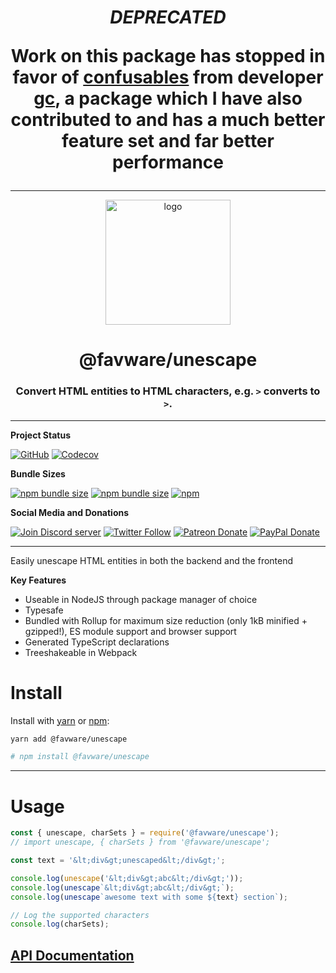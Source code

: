<div align="center">

<h1> <b><i>DEPRECATED</i></b>

Work on this package has stopped in favor of <a href="https://www.npmjs.com/package/confusables">confusables</a> from developer <a href="https://github.com/gc">gc</a>, a package which I have also contributed to and has a much better feature set and far better performance

</h1>

---

  <p>
  <a href="https://favware.tech/unescape"><img src="https://storage.googleapis.com/data-sunlight-146313.appspot.com/website-project-icons/unescape.png" height="200" alt="logo"/></a>
  </p>

  <p>
<h1> @favware/unescape</h1>
<h3> Convert HTML entities to HTML characters, e.g. <code>&gt;</code> converts to <code>></code>.</h3>
  </p>
</div>

---

**Project Status**

[![GitHub](https://img.shields.io/github/license/favware/node-packages?logo=github&style=flat-square)](https://github.com/favware/node-packages/blob/master/LICENSE.md)
[![Codecov](https://img.shields.io/codecov/c/github/favware/node-packages?logo=codecov&style=flat-square)](https://codecov.io/gh/favware/node-packages)

**Bundle Sizes**

[![npm bundle size](https://img.shields.io/bundlephobia/min/@favware/unescape?label=unescape%20-%20minified&logo=webpack&style=flat-square)](https://bundlephobia.com/result?p=@favware/unescape)
[![npm bundle size](https://img.shields.io/bundlephobia/minzip/@favware/unescape?label=unescape%20-%20minzipped&logo=webpack&style=flat-square)](https://bundlephobia.com/result?p=@favware/unescape)
[![npm](https://img.shields.io/npm/v/@favware/unescape?color=crimson&label=unescape%20version&logo=npm&style=flat-square)](https://www.npmjs.com/package/@favware/unescape)

**Social Media and Donations**

[![Join Discord server](https://img.shields.io/discord/512303595966824458?color=697EC4&label=Join%20Discord%20Server&logo=discord&logoColor=FDFEFE&style=flat-square)](https://favware.tech/redirect/server)
[![Twitter Follow](https://img.shields.io/twitter/follow/favna_?label=Follow%20@Favna_&logo=twitter&colorB=1DA1F2&style=flat-square)](https://twitter.com/Favna_/follow)
[![Patreon Donate](https://img.shields.io/badge/patreon-donate-brightgreen.svg?label=Donate%20with%20Patreon&logo=patreon&colorB=F96854&style=flat-square&link=https://www.patreon.com/bePatron?u=9336537)](https://www.patreon.com/bePatron?u=9336537)
[![PayPal Donate](https://img.shields.io/badge/paypal-donate-brightgreen.svg?label=Donate%20with%20Paypal&logo=paypal&colorB=00457C&style=flat-square&link=https://www.paypal.com/cgi-bin/webscr?cmd=_s-xclick&hosted_button_id=XMAYCF9SDHZ34)](https://www.patreon.com/bePatron?u=9336537)

---

Easily unescape HTML entities in both the backend and the frontend

**Key Features**

- Useable in NodeJS through package manager of choice
- Typesafe
- Bundled with Rollup for maximum size reduction (only 1kB minified + gzipped!), ES module support and browser support
- Generated TypeScript declarations
- Treeshakeable in Webpack

# Install

Install with [yarn](https://yarnpkg.com) or [npm](https://www.npmjs.com/):

```sh
yarn add @favware/unescape

# npm install @favware/unescape
```

---

# Usage

```js
const { unescape, charSets } = require('@favware/unescape');
// import unescape, { charSets } from '@favware/unescape';

const text = '&lt;div&gt;unescaped&lt;/div&gt;';

console.log(unescape('&lt;div&gt;abc&lt;/div&gt;'));
console.log(unescape`&lt;div&gt;abc&lt;/div&gt;`);
console.log(unescape`awesome text with some ${text} section`);

// Log the supported characters
console.log(charSets);
```

## [API Documentation](https://favware.github.io/node-packages/modules/_favware_unescape.html)
